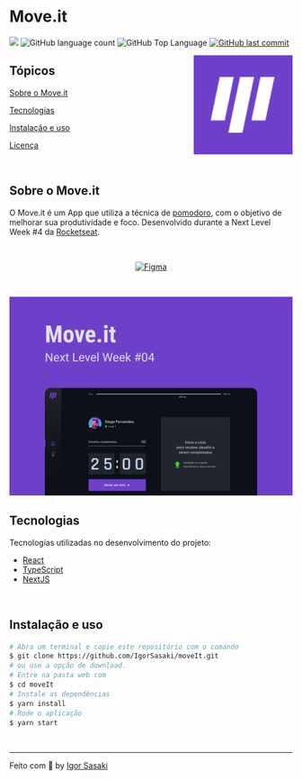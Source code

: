 # Move.it

<p>
  <img src="https://img.shields.io/badge/made%20by-Igor%20Sasaki-6E40C9?style=flat-square">
  <img alt="GitHub language count" src="https://img.shields.io/github/languages/count/IgorSasaki/moveIt?color=6E40C9&style=flat-square">
  <img alt="GitHub Top Language" src="https://img.shields.io/github/languages/top/IgorSasaki/moveIt?color=6E40C9&style=flat-square">
  <a href="https://github.com/IgorSasaki/moveIt/commits/master">
    <img alt="GitHub last commit" src="https://img.shields.io/github/last-commit/IgorSasaki/moveIt?color=6E40C9&style=flat-square">
  </a>
</p>

<img align="right" src=".github/icon.svg" width="35%" alt="Move.it">

## Tópicos 

[Sobre o Move.it](#sobre-o-move.it)

[Tecnologias](#tecnologias)

[Instalação e uso](#instalação-e-uso)

[Licença](#licença)

<br>

## Sobre o Move.it

O Move.it é um App que utiliza a técnica de [pomodoro](https://pt.wikipedia.org/wiki/T%C3%A9cnica_pomodoro), com o objetivo de melhorar sua produtividade e foco. Desenvolvido durante a Next Level Week #4 da [Rocketseat](https://rocketseat.com.br/).

<br>

<p align="center">
  <a href="https://www.figma.com/file/n9J6604nMGB7Cgt2vEVtWb/Move.it-1.0-Dark-Mode?node-id=149898%3A199">
    <img alt="Figma" src="https://img.shields.io/badge/figma%20-%236E40C9.svg?&style=for-the-badge&logo=figma&logoColor=white"/>
  </a>
</p>

<br>

<p align="center">
  <img src=".github/cover.png" alt="Página inicial">
</p>

## Tecnologias

Tecnologias utilizadas no desenvolvimento do projeto:

- [React](https://reactjs.org/)
- [TypeScript](https://www.typescriptlang.org/)
- [NextJS](https://nextjs.org/)

<br>

## Instalação e uso

```bash
# Abra um terminal e copie este repositório com o comando
$ git clone https://github.com/IgorSasaki/moveIt.git
# ou use a opção de download.
# Entre na pasta web com 
$ cd moveIt
# Instale as dependências
$ yarn install
# Rode o aplicação
$ yarn start
```

<br>

---

Feito com :purple_heart: by [Igor Sasaki](https://github.com/IgorSasaki)